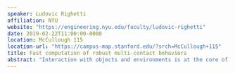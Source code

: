 ```yaml
---
speaker: Ludovic Righetti
affiliation: NYU
website: "https://engineering.nyu.edu/faculty/ludovic-righetti"
date: 2019-02-22T11:00:00-0000
location: McCullough 115
location-url: "https://campus-map.stanford.edu/?srch=McCullough+115"
title: Fast computation of robust multi-contact behaviors
abstract: "Interaction with objects and environments is at the core of any manipulation or locomotion behavior, yet, robots still mostly try to avoid physical interaction with their environment at all costs. This is in stark contrast with humans or animals, that not only constantly interact with their environment from the day they are born but also exploit this interaction to improve their skills. One reason that prevents robots from seamlessly interacting with the world is that reasoning about contacts is a computationally daunting problem. In this presentation, I will present our efforts to break down this complexity and find algorithms that are computationally efficient yet generic enough to be applied to any robot. I will also discuss how these approaches can be rendered robust to unknown and changing environments and how we can leverage machine learning to significantly improve computation efficiency."
---
```

